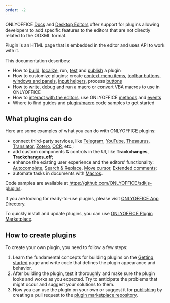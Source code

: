 ```yaml
---
order: -2
---
```


ONLYOFFICE [Docs](https://www.onlyoffice.com/office-suite.aspx) and [Desktop Editors](https://www.onlyoffice.com/desktop.aspx) offer support for plugins allowing developers to add specific features to the editors that are not directly related to the OOXML format.

Plugin is an HTML page that is embedded in the editor and uses API to work with it.

This documentation describes:

- How to [build](../../Structure/Manifest/index.md), [localize](../../Structure/Localization/index.md), run, [test](../../Tutorials/Developing/index.md) and [publish](../../Tutorials/Publishing/index.md) a plugin
- How to customize plugins: create [context menu items](../../Customization/Context%20menu/index.md), [toolbar buttons](../../Customization/Toolbar/index.md), [windows and panels](../../Customization/Windows%20and%20panels/index.md), [input helpers](../../Customization/Input%20helper/index.md), process [buttons](../../Customization/Buttons/index.md)
- How to [write](../../Macros/Writing%20macros/index.md), [debug](../../Macros/Debugging/index.md) and run a macro or [convert](../../Macros/Converting%20VBA%20macros/index.md) VBA macros to use in ONLYOFFICE
- How to [interact with the editors](../../Interacting%20with%20editors/index.md), use ONLYOFFICE [methods](../../Interacting%20with%20editors/Methods/index.md) and [events](../../Interacting%20with%20editors/Events/index.md)
- Where to find guides and [plugin](../../Tutorials/Samples/index.md)/[macro](../../Macros/Samples/index.md) code samples to get started

## What plugins can do

Here are some examples of what you can do with ONLYOFFICE plugins:

- connect third-party services, like [Telegram](../../Tutorials/Samples/Telegram/index.md), [YouTube](../../Tutorials/Samples/YouTube/index.md), [Thesaurus](../../Tutorials/Samples/Thesaurus/index.md), [Translator](../../Tutorials/Samples/Translator/index.md), [Zotero](../../Tutorials/Samples/Zotero/index.md), [OCR](../../Tutorials/Samples/OCR/index.md), etc.;
- add custom components & controls in the UI, like **Trackchanges**, **Trackchanges\_off**;
- enhance the existing user experience and the editors’ functionality: [Autocomplete](../../Tutorials/Samples/Autocomplete/index.md), [Search & Replace](../../Tutorials/Samples/Search%20and%20replace/index.md), [Move cursor](../../Tutorials/Samples/Move%20cursor/index.md), [Extended comments](../../Tutorials/Samples/Extended%20comments/index.md);
- automate tasks in documents with [Macros](../../Macros/Getting%20started/index.md).

Code samples are available at <https://github.com/ONLYOFFICE/sdkjs-plugins>.

If you are looking for ready-to-use plugins, please visit [ONLYOFFICE App Directory](https://www.onlyoffice.com/en/app-directory).

To quickly install and update plugins, you can use [ONLYOFFICE Plugin Marketplace](../../Tutorials/Installing/ONLYOFFICE%20Docs%20on-premises/index.md#adding-plugins-through-the-plugin-manager).

## How to create plugins

To create your own plugin, you need to follow a few steps:

1. Learn the fundamental concepts for building plugins on the [Getting started](../Getting%20started/index.md) page and write code that defines the plugin appearance and behavior.
2. After building the plugin, [test](../../Tutorials/Developing/index.md) it thoroughly and make sure the plugin looks and works as you expected. Try to anticipate the problems that might occur and suggest your solutions to them.
3. Now you can use the plugin on your own or suggest it for [publishing](../../Tutorials/Publishing/index.md) by creating a pull request to the [plugin marketplace repository](https://github.com/ONLYOFFICE/onlyoffice.github.io).
